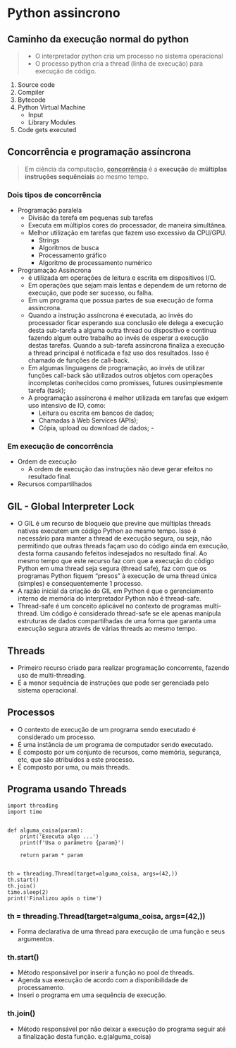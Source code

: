 # Python assincrono

## Caminho da execução normal do python

> - O interpretador python cria um processo no sistema operacional
> - O processo python cria a thread (linha de execução) para execução de código.

1. Source code
2. Compiler
3. Bytecode
4. Python Virtual Machine
   - Input
   - Library Modules
5. Code gets executed

## Concorrência e programação assíncrona

> Em ciência da computação, **<ins>concorrência</ins>** é a **execução** de **múltiplas instruções sequênciais** ao mesmo tempo.

### Dois tipos de concorrência

- Programação paralela
  - Divisão da terefa em pequenas sub tarefas
  - Executa em múltiplos cores do processador, de maneira simultânea.
  - Melhor utilização em tarefas que fazem uso excessivo da CPU/GPU.
    - Strings
    - Algoritmos de busca
    - Processamento gráfico
    - Algoritmo de processamento numérico
- Programação Assíncrona
  - é utilizada em operações de leitura e escrita em dispositivos I/O.
  - Em operações que sejam mais lentas e dependem de um retorno de execução, que pode ser sucesso, ou falha.
  - Em um programa que possua partes de sua execução de forma assincrona.
  - Quando a instrução assíncrona é executada, ao invés do processador ficar esperando sua conclusão ele delega a execução desta sub-tarefa a alguma outra thread ou dispositivo e continua fazendo algum outro trabalho ao invés de esperar a execução destas tarefas. Quando a sub-tarefa assíncrona finaliza a execução a thread principal é notificada e faz uso dos resultados. Isso é chamado de funções de call-back.
  - Em algumas linguagens de programação, ao invés de utilizar funções call-back são utilizados outros objetos com operações incompletas conhecidos como promisses, futures ousimplesmente tarefa (task);
  - A programação assíncrona é melhor utilizada em tarefas que exigem uso intensivo de IO, como:
    - Leitura ou escrita em bancos de dados;
    - Chamadas à Web Services (APIs);
    - Cópia, upload ou download de dados; -

### Em execução de concorrência

- Ordem de execução
  - A ordem de execução das instruções não deve gerar efeitos no resultado final.
- Recursos compartilhados

## GIL - Global Interpreter Lock

- O GIL é um recurso de bloqueio que previne que múltiplas threads nativas executem um código Python ao mesmo tempo. Isso é necessário para manter a thread de execução segura, ou seja, não permitindo que outras threads façam uso do código ainda em execução, desta forma causando fefeitos indesejados no resultado final. Ao mesmo tempo que este recurso faz com que a execução do código Python em uma thread seja segura (thread safe), faz com que os programas Python fiquem “presos” à execução de uma thread única (simples) e consequentemente 1 processo.
- A razão inicial da criação do GIL em Python é que o gerenciamento interno de memória do interpretador Python não é thread-safe.
- Thread-safe é um conceito aplicável no contexto de programas multi-thread. Um código é considerado thread-safe se ele apenas manipula estruturas de dados compartilhadas de uma forma que garanta uma execução segura através de várias threads ao mesmo tempo.

## Threads

- Primeiro recurso criado para realizar programação concorrente, fazendo uso de multi-threading.
- É a menor sequência de instruções que pode ser gerenciada pelo sistema operacional.

## Processos

- O contexto de execução de um programa sendo executado é considerado um processo.
- É uma instância de um programa de computador sendo executado.
- É composto por um conjunto de recursos, como memória, segurança, etc, que são atribuídos a este processo.
- É composto por uma, ou mais threads.

## Programa usando Threads

    import threading
    import time


    def alguma_coisa(param):
        print('Executa algo ...')
        print(f'Usa o parâmetro {param}')

        return param * param


    th = threading.Thread(target=alguma_coisa, args=(42,))
    th.start()
    th.join()
    time.sleep(2)
    print('Finalizou após o time')

### th = threading.Thread(target=alguma_coisa, args=(42,))

- Forma declarativa de uma thread para execução de uma função e seus argumentos.

### th.start()

- Método responsável por inserir a função no pool de threads.
- Agenda sua execução de acordo com a disponibilidade de processamento.
- Inseri o programa em uma sequência de execução.

### th.join()

- Método responsável por não deixar a execução do programa seguir até a finalização desta função. e.g(alguma_coisa)
